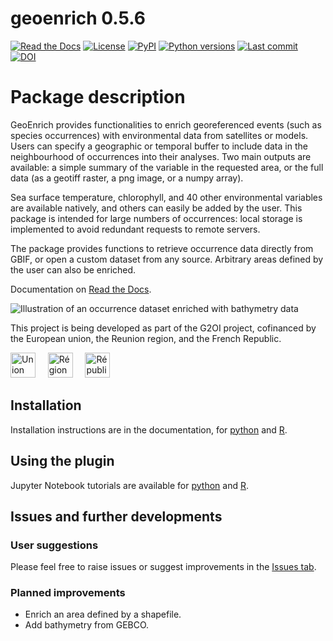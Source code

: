# **geoenrich 0.5.6**

[![Read the Docs](https://img.shields.io/readthedocs/geoenrich)](https://geoenrich.readthedocs.io/en/latest/)
[![License](https://img.shields.io/github/license/morand-g/geoenrich?color=green)](https://github.com/morand-g/geoenrich/blob/main/LICENSE)
[![PyPI](https://img.shields.io/pypi/v/geoenrich?color=green)](https://pypi.org/project/geoenrich/)
[![Python versions](https://img.shields.io/pypi/pyversions/geoenrich)](https://www.python.org/downloads/)
[![Last commit](https://img.shields.io/github/last-commit/morand-g/geoenrich)](https://github.com/morand-g/geoenrich/)
[![DOI](https://zenodo.org/badge/DOI/10.5281/zenodo.6458090.svg)](https://doi.org/10.5281/zenodo.6458090)

# Package description

GeoEnrich provides functionalities to enrich georeferenced events (such as species occurrences) with environmental data from satellites or models. Users can specify a geographic or temporal buffer to include data in the neighbourhood of occurrences into their analyses. Two main outputs are available: a simple summary of the variable in the requested area, or the full data (as a geotiff raster, a png image, or a numpy array).

Sea surface temperature, chlorophyll, and 40 other environmental variables are available natively, and others can easily be added by the user. This package is intended for large numbers of occurrences: local storage is implemented to avoid redundant requests to remote servers.

The package provides functions to retrieve occurrence data directly from GBIF, or open a custom dataset from any source. Arbitrary areas defined by the user can also be enriched.

Documentation on [Read the Docs](https://geoenrich.readthedocs.io).

![Illustration of an occurrence dataset enriched with bathymetry data](https://github.com/morand-g/geoenrich/blob/main/geoenrich/data/readme_illus_1.png?raw=true "Illustration of an occurrence dataset enriched with bathymetry data")

This project is being developed as part of the G2OI project, cofinanced by the European union, the Reunion region, and the French Republic.

<a href="https://european-union.europa.eu/index_fr"><img alt='Union Européenne' src="https://raw.githubusercontent.com/morand-g/geoenrich/main/docker/app/static/assets/logo_ue.png" height="40" ></a> &nbsp; &nbsp; <a href="https://regionreunion.com/"><img alt='Région Réunion' src="https://raw.githubusercontent.com/morand-g/geoenrich/main/docker/app/static/assets/logo_reunion.png" height="40" ></a> &nbsp; &nbsp; <a href="https://www.gouvernement.fr/"><img alt='République Française' src="https://raw.githubusercontent.com/morand-g/geoenrich/main/docker/app/static/assets/logo_france.png" height="40" ></a>

## Installation

Installation instructions are in the documentation, for [python](https://geoenrich.readthedocs.io/en/latest/install.html) and [R](https://geoenrich.readthedocs.io/en/latest/r-install.html).

## Using the plugin

Jupyter Notebook tutorials are available for [python](https://geoenrich.readthedocs.io/en/latest/tutorial.html) and [R](https://geoenrich.readthedocs.io/en/latest/r-tutorial.html).

## Issues and further developments

### User suggestions

Please feel free to raise issues or suggest improvements in the [Issues tab](https://github.com/morand-g/geoenrich/issues).

### Planned improvements

- Enrich an area defined by a shapefile.
- Add bathymetry from GEBCO.
